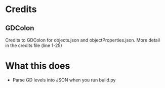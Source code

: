 # Credits
## GDColon
Credits to GDColon for objects.json and objectProperties.json.
More detail in the credits file (line 1-25)

# What this does
- Parse GD levels into JSON when you run build.py